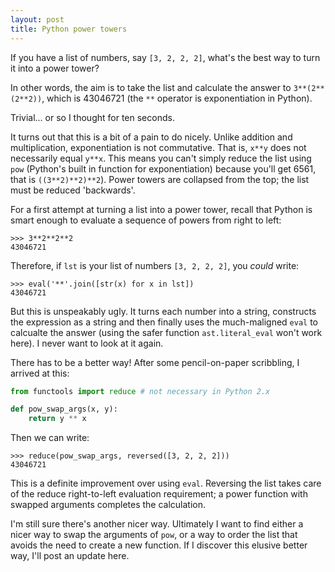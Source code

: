 ```yaml
---
layout: post
title: Python power towers
---
```


If you have a list of numbers, say `[3, 2, 2, 2]`, what's the best way to turn it into a power tower?

In other words, the aim is to take the list and calculate the answer to `3**(2**(2**2))`, which is 43046721 (the `**` operator is exponentiation in Python).

Trivial... or so I thought for ten seconds.  

It turns out that this is a bit of a pain to do nicely. Unlike addition and multiplication, exponentiation is not commutative. That is, `x**y` does not necessarily equal `y**x`. This means you can't simply reduce the list using `pow` (Python's built in function for exponentiation) because you'll get 6561, that is `((3**2)**2)**2`). Power towers are collapsed from the top; the list must be reduced 'backwards'.

For a first attempt at turning a list into a power tower, recall that Python is smart enough to evaluate a sequence of powers from right to left:

```
>>> 3**2**2**2
43046721
``` 

Therefore, if `lst` is your list of numbers `[3, 2, 2, 2]`, you *could* write:

```
>>> eval('**'.join([str(x) for x in lst])
43046721
```

But this is unspeakably ugly. It turns each number into a string, constructs the expression as a string and then finally uses the much-maligned `eval` to calcualte the answer (using the safer function `ast.literal_eval` won't work here). I never want to look at it again.

There has to be a better way! After some pencil-on-paper scribbling, I arrived at this:

```python
from functools import reduce # not necessary in Python 2.x

def pow_swap_args(x, y):
    return y ** x
```

Then we can write:

```
>>> reduce(pow_swap_args, reversed([3, 2, 2, 2]))
43046721
``` 

This is a definite improvement over using `eval`. Reversing the list takes care of the reduce right-to-left evaluation requirement; a power function with swapped arguments completes the calculation.

I'm still sure there's another nicer way. Ultimately I want to find either a nicer way to swap the arguments of `pow`, or a way to order the list that avoids the need to create a new function. If I discover this elusive better way, I'll post an update here.
